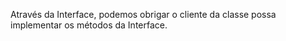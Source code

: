 Através da Interface, podemos obrigar o cliente da classe possa implementar os métodos da Interface. 
